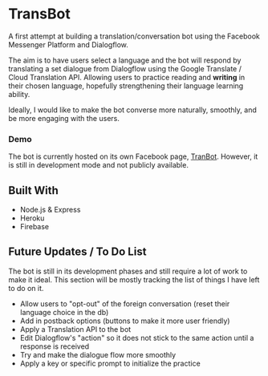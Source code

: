 # TransBot
A first attempt at building a translation/conversation bot using the Facebook Messenger Platform and Dialogflow.

The aim is to have users select a language and the bot will respond by translating a set dialogue from Dialogflow using the Google Translate / Cloud Translation API. Allowing users to practice reading and **writing** in their chosen language, hopefully strengthening their language learning ability. 

Ideally, I would like to make the bot converse more naturally, smoothly, and be more engaging with the users.

### Demo
The bot is currently hosted on its own Facebook page, [TranBot](https://www.facebook.com/TranBot-193371054589842/). However, it is still in development mode and not publicly available.

## Built With
* Node.js & Express
* Heroku
* Firebase

## Future Updates / To Do List
The bot is still in its development phases and still require a lot of work to make it ideal. This section will be mostly tracking the list of things I have left to do on it.

* Allow users to "opt-out" of the foreign conversation (reset their language choice in the db)
* Add in postback options (buttons to make it more user friendly)
* Apply a Translation API to the bot
* Edit Dialogflow's "action" so it does not stick to the same action until a response is received
* Try and make the dialogue flow more smoothly
* Apply a key or specific prompt to initialize the practice

